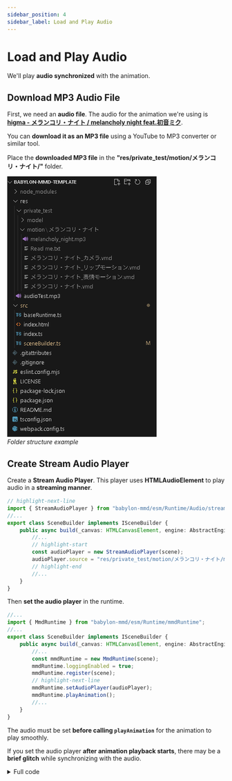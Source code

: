 ```yaml
---
sidebar_position: 4
sidebar_label: Load and Play Audio
---
```


# Load and Play Audio

We'll play **audio synchronized** with the animation.

## Download MP3 Audio File

First, we need an **audio file**. The audio for the animation we're using is [**higma - メランコリ・ナイト / melancholy night feat.初音ミク**](https://www.youtube.com/watch?v=y__uZETTuL8).

You can **download it as an MP3 file** using a YouTube to MP3 converter or similar tool.

Place the **downloaded MP3 file** in the **"res/private_test/motion/メランコリ・ナイト/"** folder.

![vscode-file-structure](vscode-file-structure.png) \
*Folder structure example*

## Create Stream Audio Player

Create a **Stream Audio Player**. This player uses **HTMLAudioElement** to play audio in a **streaming manner**.

```typescript title="src/sceneBuilder.ts"
// highlight-next-line
import { StreamAudioPlayer } from "babylon-mmd/esm/Runtime/Audio/streamAudioPlayer";
//...
export class SceneBuilder implements ISceneBuilder {
    public async build(_canvas: HTMLCanvasElement, engine: AbstractEngine): Promise<Scene> {
        //...
        // highlight-start
        const audioPlayer = new StreamAudioPlayer(scene);
        audioPlayer.source = "res/private_test/motion/メランコリ・ナイト/melancholy_night.mp3";
        // highlight-end
        //...
    }
}
```

Then **set the audio player** in the runtime.

```typescript title="src/sceneBuilder.ts"
//...
import { MmdRuntime } from "babylon-mmd/esm/Runtime/mmdRuntime";
//...
export class SceneBuilder implements ISceneBuilder {
    public async build(_canvas: HTMLCanvasElement, engine: AbstractEngine): Promise<Scene> {
        //...
        const mmdRuntime = new MmdRuntime(scene);
        mmdRuntime.loggingEnabled = true;
        mmdRuntime.register(scene);
        // highlight-next-line
        mmdRuntime.setAudioPlayer(audioPlayer);
        mmdRuntime.playAnimation();
        //...
    }
}
```

The audio must be set **before calling `playAnimation`** for the animation to play smoothly.

If you set the audio player **after animation playback starts**, there may be a **brief glitch** while synchronizing with the audio.

<details>
<summary>Full code</summary>
```typescript title="src/sceneBuilder.ts"
import "@babylonjs/core/Lights/Shadows/shadowGeneratorSceneComponent";
import "babylon-mmd/esm/Loader/pmxLoader";
import "babylon-mmd/esm/Loader/mmdOutlineRenderer";
import "babylon-mmd/esm/Runtime/Animation/mmdRuntimeCameraAnimation";
import "babylon-mmd/esm/Runtime/Animation/mmdRuntimeModelAnimation";

import type { AbstractEngine } from "@babylonjs/core/Engines/abstractEngine";
import { DirectionalLight } from "@babylonjs/core/Lights/directionalLight";
import { ShadowGenerator } from "@babylonjs/core/Lights/Shadows/shadowGenerator";
import { LoadAssetContainerAsync } from "@babylonjs/core/Loading/sceneLoader";
import { Color3, Color4 } from "@babylonjs/core/Maths/math.color";
import { Vector3 } from "@babylonjs/core/Maths/math.vector";
import { CreateGround } from "@babylonjs/core/Meshes/Builders/groundBuilder";
import { Scene } from "@babylonjs/core/scene";
import { MmdStandardMaterialBuilder } from "babylon-mmd/esm/Loader/mmdStandardMaterialBuilder";
import { VmdLoader } from "babylon-mmd/esm/Loader/vmdLoader";
// highlight-next-line
import { StreamAudioPlayer } from "babylon-mmd/esm/Runtime/Audio/streamAudioPlayer";
import { MmdCamera } from "babylon-mmd/esm/Runtime/mmdCamera";
import type { MmdMesh } from "babylon-mmd/esm/Runtime/mmdMesh";
import { MmdRuntime } from "babylon-mmd/esm/Runtime/mmdRuntime";

import type { ISceneBuilder } from "./baseRuntime";

export class SceneBuilder implements ISceneBuilder {
    public async build(_canvas: HTMLCanvasElement, engine: AbstractEngine): Promise<Scene> {
        const materialBuilder = new MmdStandardMaterialBuilder();
        const scene = new Scene(engine);
        scene.clearColor = new Color4(0.95, 0.95, 0.95, 1.0);
        scene.ambientColor = new Color3(0.5, 0.5, 0.5);

        const mmdCamera = new MmdCamera("MmdCamera", new Vector3(0, 10, 0), scene);

        const directionalLight = new DirectionalLight("DirectionalLight", new Vector3(0.5, -1, 1), scene);
        directionalLight.intensity = 1.0;
        directionalLight.autoCalcShadowZBounds = true;

        const shadowGenerator = new ShadowGenerator(1024, directionalLight, true);
        shadowGenerator.transparencyShadow = true;
        shadowGenerator.usePercentageCloserFiltering = true;
        shadowGenerator.forceBackFacesOnly = true;
        shadowGenerator.filteringQuality = ShadowGenerator.QUALITY_MEDIUM;
        shadowGenerator.frustumEdgeFalloff = 0.1;

        const ground = CreateGround("ground1", { width: 100, height: 100, subdivisions: 2, updatable: false }, scene);
        ground.receiveShadows = true;

        // highlight-start
        const audioPlayer = new StreamAudioPlayer(scene);
        audioPlayer.source = "res/private_test/motion/メランコリ・ナイト/melancholy_night.mp3";
        // highlight-end

        const vmdLoader = new VmdLoader(scene);
        vmdLoader.loggingEnabled = true;
        
        const mmdRuntime = new MmdRuntime(scene);
        mmdRuntime.loggingEnabled = true;
        mmdRuntime.register(scene);
        // highlight-next-line
        mmdRuntime.setAudioPlayer(audioPlayer);
        mmdRuntime.playAnimation();

        const [mmdAnimation, modelMesh] = await Promise.all([
            vmdLoader.loadAsync("motion",
                [
                    "res/private_test/motion/メランコリ・ナイト/メランコリ・ナイト_カメラ.vmd",
                    "res/private_test/motion/メランコリ・ナイト/メランコリ・ナイト_表情モーション.vmd",
                    "res/private_test/motion/メランコリ・ナイト/メランコリ・ナイト_リップモーション.vmd",
                    "res/private_test/motion/メランコリ・ナイト/メランコリ・ナイト.vmd"
                ]),
            LoadAssetContainerAsync(
                "res/private_test/model/YYB Hatsune Miku_10th/YYB Hatsune Miku_10th_v1.02.pmx",
                scene,
                {
                    pluginOptions: {
                        mmdmodel: {
                            loggingEnabled: true,
                            materialBuilder: materialBuilder
                        }
                    }
                }
            ).then(result => {
                result.addAllToScene();
                return result.rootNodes[0] as MmdMesh;
            })
        ]);

        const cameraAnimationHandle = mmdCamera.createRuntimeAnimation(mmdAnimation);
        mmdCamera.setRuntimeAnimation(cameraAnimationHandle);
        mmdRuntime.addAnimatable(mmdCamera);

        {
            for (const mesh of modelMesh.metadata.meshes) mesh.receiveShadows = true;
            shadowGenerator.addShadowCaster(modelMesh);

            const mmdModel = mmdRuntime.createMmdModel(modelMesh);
            const modelAnimationHandle = mmdModel.createRuntimeAnimation(mmdAnimation);
            mmdModel.setRuntimeAnimation(modelAnimationHandle);
        }

        return scene;
    }
}
```
</details>

